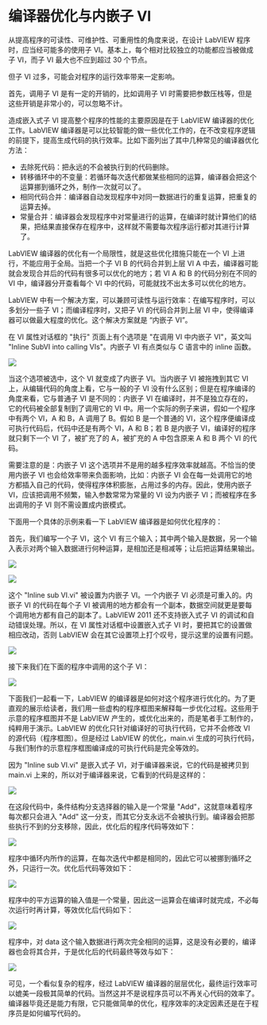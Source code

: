 # 编译器优化与内嵌子 VI

从提高程序的可读性、可维护性、可重用性的角度来说，在设计 LabVIEW 程序时，应当经可能多的使用子 VI。基本上，每个相对比较独立的功能都应当被做成子 VI，而子 VI 最大也不应到超过 30 个节点。

但子 VI 过多，可能会对程序的运行效率带来一定影响。

首先，调用子 VI 是有一定的开销的，比如调用子 VI 时需要把参数压栈等，但是这些开销是非常小的，可以忽略不计。

造成嵌入式子 VI 提高整个程序的性能的主要原因是在于 LabVIEW 编译器的优化工作。LabVIEW 编译器是可以比较智能的做一些优化工作的，在不改变程序逻辑的前提下，提高生成代码的执行效率。比如下面列出了其中几种常见的编译器优化方法：

- 去除死代码：把永远的不会被执行到的代码删除。
- 转移循环中的不变量：若循环每次迭代都做某些相同的运算，编译器会把这个运算挪到循环之外，制作一次就可以了。
- 相同代码合并：编译器自动发现程序中对同一数据进行的重复运算，把重复的运算去掉。
- 常量合并：编译器会发现程序中对常量进行的运算，在编译时就计算他们的结果，把结果直接保存在程序中，这样就不需要每次程序运行都对其进行计算了。

LabVIEW 编译器的优化有一个局限性，就是这些优化措施只能在一个 VI 上进行，不能应用于全局。当把一个子 VI B 的代码合并到上层 VI A 中去，编译器可能就会发现合并后的代码有很多可以优化的地方；若 VI A 和 B 的代码分别在不同的 VI 中，编译器分开查看每个 VI 中的代码，可能就找不出太多可以优化的地方。

LabVIEW 中有一个解决方案，可以兼顾可读性与运行效率：在编写程序时，可以多划分一些子 VI；而编译程序时，又把子 VI 的代码合并到上层 VI 中，使得编译器可以做最大程度的优化。这个解决方案就是 “内嵌子 VI”。

在 VI 属性对话框的 "执行" 页面上有个选项是 "在调用 VI 中内嵌子 VI"，英文叫 "Inline SubVI into calling VIs"。内嵌子 VI 有点类似与 C 语言中的 inline 函数。

![](images_2/image1.png)

当这个选项被选中，这个 VI 就变成了内嵌子 VI。当内嵌子 VI 被拖拽到其它 VI 上，从编辑代码的角度上看，它与一般的子 VI 没有什么区别；但是在程序编译的角度来看，它与普通子 VI 是不同的：内嵌子 VI 在编译时，并不是独立存在的，它的代码被全部复制到了调用它的 VI 中。用一个实际的例子来讲，假如一个程序中有两个 VI，A 和 B，A 调用了 B。假如 B 是一个普通的 VI，这个程序便编译成可执行代码后，代码中还是有两个 VI，A 和 B；若 B 是内嵌子 VI，编译好的程序就只剩下一个 VI 了，被扩充了的 A，被扩充的 A 中包含原来 A 和 B 两个 VI 的代码。

需要注意的是：内嵌子 VI 这个选项并不是用的越多程序效率就越高。不恰当的使用内嵌子 VI 也会给效率带来负面影响，比如：内嵌子 VI 会在每一处调用它的地方都插入自己的代码，使得程序体积膨胀，占用过多的内存。因此，使用内嵌子 VI，应该把调用不频繁，输入参数常常为常量的 VI 设为内嵌子 VI；而被程序在多出调用的子 VI 则不需设置成内嵌模式。

下面用一个具体的示例来看一下 LabVIEW 编译器是如何优化程序的：

首先，我们编写一个子 VI，这个 VI 有三个输入；其中两个输入是数据，另一个输入表示对两个输入数据进行何种运算，是相加还是相减等；让后把运算结果输出。

![](images_2/image2.png)

![](images_2/image3.png)

这个 "Inline sub VI.vi" 被设置为内嵌子 VI。一个内嵌子 VI 必须是可重入的。内嵌子 VI 的代码在每个子 VI 被调用的地方都会有一个副本，数据空间就更是要每个调用地方都有自己的副本了。LabVIEW 2011 还不支持嵌入式子 VI 的调试和自动错误处理。所以，在 VI 属性对话框中设置嵌入式子 VI 时，要把其它的设置做相应改动，否则 LabVIEW 会在其它设置项上打个叹号，提示这里的设置有问题。

![](images_2/image4.png)

接下来我们在下面的程序中调用的这个子 VI：

![](images_2/image5.png)

下面我们一起看一下，LabVIEW 的编译器是如何对这个程序进行优化的。为了更直观的展示给读者，我们用一些虚构的程序框图来解释每一步优化过程。这些用于示意的程序框图并不是 LabVIEW 产生的，或优化出来的，而是笔者手工制作的，纯粹用于演示。LabVIEW 的优化只针对编译好的可执行代码，它并不会修改 VI 的源代码（程序框图）。但是经过 LabVIEW 的优化，main.vi 生成的可执行代码，与我们制作的示意程序框图编译成的可执行代码是完全等效的。

因为 "Inline sub VI.vi" 是嵌入式子 VI，对于编译器来说，它的代码是被拷贝到 main.vi 上来的，所以对于编译器来说，它看到的代码是这样的：

![](images_2/image6.png)

在这段代码中，条件结构分支选择器的输入是一个常量 "Add"，这就意味着程序每次都只会进入 "Add" 这一分支，而其它分支永远不会被执行到。编译器会把那些执行不到的分支移除，因此，优化后的程序代码等效如下：

![](images_2/image7.png)

程序中循环内所作的运算，在每次迭代中都是相同的，因此它可以被挪到循环之外，只运行一次。优化后代码等效如下：

![](images_2/image8.png)

程序中的平方运算的输入值是一个常量，因此这一运算会在编译时就完成，不必每次运行时再计算，等效优化后代码如下：

![](images_2/image9.png)

程序中，对 data 这个输入数据进行两次完全相同的运算，这是没有必要的，编译器也会将其合并，于是优化后的代码最终等效与如下：

![](images_2/image10.png)

可见，一个看似复杂的程序，经过 LabVIEW 编译器的层层优化，最终运行效率可以媲美一段极其简单的代码。当然这并不是说程序员可以不再关心代码的效率了。编译器毕竟还是能力有限，它只能做简单的优化，程序效率的决定因素还是在于程序员是如何编写代码的。